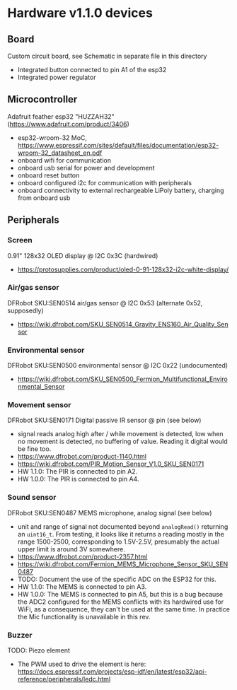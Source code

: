 # Hardware v1.1.0 devices

## Board

Custom circuit board, see Schematic in separate file in this directory

* Integrated button connected to pin A1 of the esp32
* Integrated power regulator

## Microcontroller

Adafruit feather esp32 "HUZZAH32" (https://www.adafruit.com/product/3406)

* esp32-wroom-32 MoC, https://www.espressif.com/sites/default/files/documentation/esp32-wroom-32_datasheet_en.pdf
* onboard wifi for communication
* onboard usb serial for power and development
* onboard reset button
* onboard configured i2c for communication with peripherals
* onboard connectivity to external rechargeable LiPoly battery, charging from onboard usb

## Peripherals

### Screen

0.91" 128x32 OLED display @ I2C 0x3C (hardwired)

* https://protosupplies.com/product/oled-0-91-128x32-i2c-white-display/

### Air/gas sensor

DFRobot SKU:SEN0514 air/gas sensor @ I2C 0x53 (alternate 0x52, supposedly)

* https://wiki.dfrobot.com/SKU_SEN0514_Gravity_ENS160_Air_Quality_Sensor


### Environmental sensor

DFRobot SKU:SEN0500 environmental sensor @ I2C 0x22 (undocumented)

* https://wiki.dfrobot.com/SKU_SEN0500_Fermion_Multifunctional_Environmental_Sensor

### Movement sensor

DFRobot SKU:SEN0171 Digital passive IR sensor @ pin (see below)

* signal reads analog high after / while movement is detected, low when no movement is detected, no buffering of value.  Reading it digital would be fine too.
* https://www.dfrobot.com/product-1140.html
* https://wiki.dfrobot.com/PIR_Motion_Sensor_V1.0_SKU_SEN0171
* HW 1.1.0: The PIR is connected to pin A2.
* HW 1.0.0: The PIR is connected to pin A4.

### Sound sensor

DFRobot SKU:SEN0487 MEMS microphone, analog signal (see below)

* unit and range of signal not documented beyond `analogRead()` returning an `uint16_t`.  From testing, it looks like it returns a reading mostly in the range 1500-2500, corresponding to 1.5V-2.5V, presumably the actual upper limit is around 3V somewhere.
* https://www.dfrobot.com/product-2357.html
* https://wiki.dfrobot.com/Fermion_MEMS_Microphone_Sensor_SKU_SEN0487
* TODO: Document the use of the specific ADC on the ESP32 for this.
* HW 1.1.0: The MEMS is connected to pin A3.
* HW 1.0.0: The MEMS is connected to pin A5, but this is a bug because the ADC2 configured for the MEMS conflicts with its hardwired use for WiFi, as a consequence, they can't be used at the same time.  In practice the Mic functionality is unavailable in this rev.

### Buzzer

TODO: Piezo element

* The PWM used to drive the element is here: https://docs.espressif.com/projects/esp-idf/en/latest/esp32/api-reference/peripherals/ledc.html
